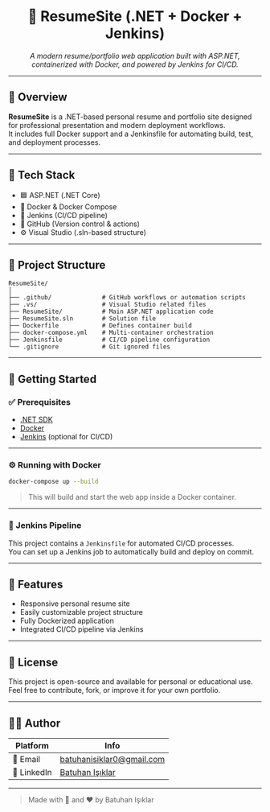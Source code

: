 
<div align="center">
  <h1>💼 ResumeSite (.NET + Docker + Jenkins)</h1>
</div>

<p align="center">
  <em>A modern resume/portfolio web application built with ASP.NET, containerized with Docker, and powered by Jenkins for CI/CD.</em>
</p>

---

## 📌 Overview

**ResumeSite** is a .NET-based personal resume and portfolio site designed for professional presentation and modern deployment workflows.  
It includes full Docker support and a Jenkinsfile for automating build, test, and deployment processes.

---

## 🧰 Tech Stack

- 🟦 ASP.NET (.NET Core)
- 🐳 Docker & Docker Compose
- 🔧 Jenkins (CI/CD pipeline)
- 📁 GitHub (Version control & actions)
- ⚙️ Visual Studio (.sln-based structure)

---

## 📁 Project Structure

```
ResumeSite/
│
├── .github/              # GitHub workflows or automation scripts
├── .vs/                  # Visual Studio related files
├── ResumeSite/           # Main ASP.NET application code
├── ResumeSite.sln        # Solution file
├── Dockerfile            # Defines container build
├── docker-compose.yml    # Multi-container orchestration
├── Jenkinsfile           # CI/CD pipeline configuration
└── .gitignore            # Git ignored files
```

---

## 🚀 Getting Started

### ✅ Prerequisites

- [.NET SDK](https://dotnet.microsoft.com/)
- [Docker](https://www.docker.com/)
- [Jenkins](https://www.jenkins.io/) (optional for CI/CD)

---

### ⚙️ Running with Docker

```bash
docker-compose up --build
```

> This will build and start the web app inside a Docker container.

---

### 🔄 Jenkins Pipeline

This project contains a `Jenkinsfile` for automated CI/CD processes.  
You can set up a Jenkins job to automatically build and deploy on commit.

---

## 🧪 Features

- Responsive personal resume site
- Easily customizable project structure
- Fully Dockerized application
- Integrated CI/CD pipeline via Jenkins

---

## 📄 License

This project is open-source and available for personal or educational use.  
Feel free to contribute, fork, or improve it for your own portfolio.

---

## 🙋‍♂️ Author

| Platform | Info |
|----------|------|
| 📧 Email | [batuhanisiklar0@gmail.com](mailto:batuhanisiklar0@gmail.com) |
| 💼 LinkedIn | [Batuhan Işıklar](https://www.linkedin.com/in/batuhanisiklar/) |

---

> Made with 💼 and ❤️ by Batuhan Işıklar
